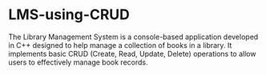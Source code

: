 # LMS-using-CRUD
The Library Management System is a console-based application developed in C++ designed to help manage a collection of books in a library. It implements basic CRUD (Create, Read, Update, Delete) operations to allow users to effectively manage book records. 
